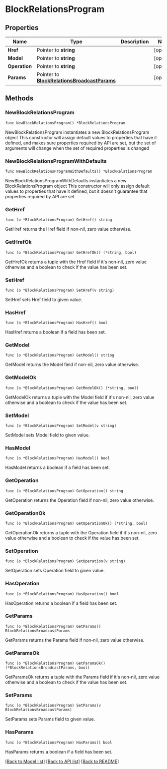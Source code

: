 # BlockRelationsProgram

## Properties

Name | Type | Description | Notes
------------ | ------------- | ------------- | -------------
**Href** | Pointer to **string** |  | [optional] 
**Model** | Pointer to **string** |  | [optional] 
**Operation** | Pointer to **string** |  | [optional] 
**Params** | Pointer to [**BlockRelationsBroadcastParams**](BlockRelationsBroadcastParams.md) |  | [optional] 

## Methods

### NewBlockRelationsProgram

`func NewBlockRelationsProgram() *BlockRelationsProgram`

NewBlockRelationsProgram instantiates a new BlockRelationsProgram object
This constructor will assign default values to properties that have it defined,
and makes sure properties required by API are set, but the set of arguments
will change when the set of required properties is changed

### NewBlockRelationsProgramWithDefaults

`func NewBlockRelationsProgramWithDefaults() *BlockRelationsProgram`

NewBlockRelationsProgramWithDefaults instantiates a new BlockRelationsProgram object
This constructor will only assign default values to properties that have it defined,
but it doesn't guarantee that properties required by API are set

### GetHref

`func (o *BlockRelationsProgram) GetHref() string`

GetHref returns the Href field if non-nil, zero value otherwise.

### GetHrefOk

`func (o *BlockRelationsProgram) GetHrefOk() (*string, bool)`

GetHrefOk returns a tuple with the Href field if it's non-nil, zero value otherwise
and a boolean to check if the value has been set.

### SetHref

`func (o *BlockRelationsProgram) SetHref(v string)`

SetHref sets Href field to given value.

### HasHref

`func (o *BlockRelationsProgram) HasHref() bool`

HasHref returns a boolean if a field has been set.

### GetModel

`func (o *BlockRelationsProgram) GetModel() string`

GetModel returns the Model field if non-nil, zero value otherwise.

### GetModelOk

`func (o *BlockRelationsProgram) GetModelOk() (*string, bool)`

GetModelOk returns a tuple with the Model field if it's non-nil, zero value otherwise
and a boolean to check if the value has been set.

### SetModel

`func (o *BlockRelationsProgram) SetModel(v string)`

SetModel sets Model field to given value.

### HasModel

`func (o *BlockRelationsProgram) HasModel() bool`

HasModel returns a boolean if a field has been set.

### GetOperation

`func (o *BlockRelationsProgram) GetOperation() string`

GetOperation returns the Operation field if non-nil, zero value otherwise.

### GetOperationOk

`func (o *BlockRelationsProgram) GetOperationOk() (*string, bool)`

GetOperationOk returns a tuple with the Operation field if it's non-nil, zero value otherwise
and a boolean to check if the value has been set.

### SetOperation

`func (o *BlockRelationsProgram) SetOperation(v string)`

SetOperation sets Operation field to given value.

### HasOperation

`func (o *BlockRelationsProgram) HasOperation() bool`

HasOperation returns a boolean if a field has been set.

### GetParams

`func (o *BlockRelationsProgram) GetParams() BlockRelationsBroadcastParams`

GetParams returns the Params field if non-nil, zero value otherwise.

### GetParamsOk

`func (o *BlockRelationsProgram) GetParamsOk() (*BlockRelationsBroadcastParams, bool)`

GetParamsOk returns a tuple with the Params field if it's non-nil, zero value otherwise
and a boolean to check if the value has been set.

### SetParams

`func (o *BlockRelationsProgram) SetParams(v BlockRelationsBroadcastParams)`

SetParams sets Params field to given value.

### HasParams

`func (o *BlockRelationsProgram) HasParams() bool`

HasParams returns a boolean if a field has been set.


[[Back to Model list]](../README.md#documentation-for-models) [[Back to API list]](../README.md#documentation-for-api-endpoints) [[Back to README]](../README.md)



